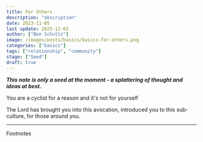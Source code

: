 ```yaml
---
title: For Others
description: "description"
date: 2023-11-05
last update: 2023-12-03
author: ["Ben Schultz"]
image: /images/posts/basics/basics-for-others.png
categories: ["basics"]
tags: ["relationship", "community"]
stage: ["Seed"]
draft: true
---
```


**_This note is only a seed at the moment - a splattering of thought and ideas at best._**

You are a cyclist for a reason and it's not for yourself

The Lord has brought you into this avocation, introduced you to this sub-culture, for those around you.

---

Footnotes
